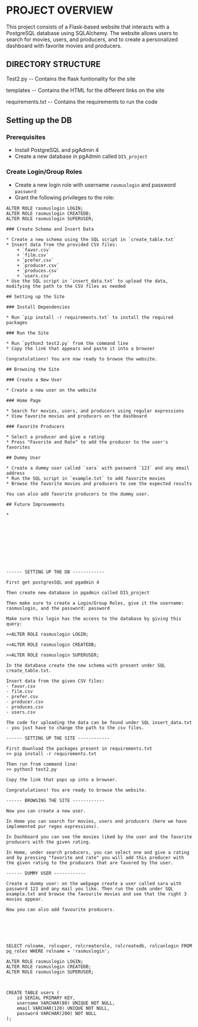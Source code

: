 # PROJECT OVERVIEW 

This project consists of a Flask-based website that interacts with a PostgreSQL database using SQLAlchemy. The website allows users to search for movies, users, and producers, and to create a personalized dashboard with favorite movies and producers.


## DIRECTORY STRUCTURE 

Test2.py
-- Contains the flask funtionality for the site

templates
-- Contains the HTML for the different links on the site

requirements.txt
-- Contains the requirements to run the code


## Setting up the DB

### Prerequisites

* Install PostgreSQL and pgAdmin 4
* Create a new database in pgAdmin called `DIS_project`

### Create Login/Group Roles

* Create a new login role with username `rasmuslogin` and password `password`
* Grant the following privileges to the role:
```sql:
ALTER ROLE rasmuslogin LOGIN;
ALTER ROLE rasmuslogin CREATEDB;
ALTER ROLE rasmuslogin SUPERUSER;

### Create Schema and Insert Data

* Create a new schema using the SQL script in `create_table.txt`
* Insert data from the provided CSV files:
	+ `favor.csv`
	+ `film.csv`
	+ `prefer.csv`
	+ `producer.csv`
	+ `produces.csv`
	+ `users.csv`
* Use the SQL script in `insert_data.txt` to upload the data, modifying the path to the CSV files as needed

## Setting up the Site

### Install Dependencies

* Run `pip install -r requirements.txt` to install the required packages

### Run the Site

* Run `python3 test2.py` from the command line
* Copy the link that appears and paste it into a browser

Congratulations! You are now ready to browse the website.

## Browsing the Site

### Create a New User

* Create a new user on the website

### Home Page

* Search for movies, users, and producers using regular expressions
* View favorite movies and producers on the dashboard

### Favorite Producers

* Select a producer and give a rating
* Press "Favorite and Rate" to add the producer to the user's favorites

## Dummy User

* Create a dummy user called `sara` with password `123` and any email address
* Run the SQL script in `example.txt` to add favorite movies
* Browse the favorite movies and producers to see the expected results

You can also add favorite producers to the dummy user.

## Future Improvements

* 










------ SETTING UP THE DB ------------

First get postgresSQL and pgadmin 4

Then create new database in pgadmin called DIS_project

Then make sure to create a Login/Group Roles, give it the username: rasmuslogin, and the password: password

Make sure this login has the access to the database by giving this query: 

>>ALTER ROLE rasmuslogin LOGIN;

>>ALTER ROLE rasmuslogin CREATEDB;

>>ALTER ROLE rasmuslogin SUPERUSER;

In the database create the new schema with present under SQL create_table.txt. 

Insert data from the given CSV files: 
- favor.csv
- film.csv
- prefer.csv
- producer.csv
- produces.csv 
- users.csv 

The code for uploading the data can be found under SQL insert_data.txt - you just have to change the path to the csv files. 

------ SETTING UP THE SITE ------------

First download the packages present in requirements.txt 
>> pip install -r requirements.txt

Then run from command line:
>> python3 test2.py 

Copy the link that pops up into a browser. 

Congratulations! You are ready to browse the website. 

------ BROWSING THE SITE ------------

Now you can create a new user. 

In Home you can search for movies, users and producers (here we have implemented pur regex expressions). 

In Dashboard you can see the movies liked by the user and the favorite producers with the given rating. 

In Home, under search producers, you can select one and give a rating and by pressing "favorite and rate" you will add this producer with the given rating to the producers that are favored by the user. 

------ DUMMY USER ------------

Create a dummy user: on the webpage create a user called sara with password 123 and any mail you like. Then run the code under SQL example.txt and browse the favourite movies and see that the right 3 movies appear. 

Now you can also add favourite producers. 






SELECT rolname, rolsuper, rolcreaterole, rolcreatedb, rolcanlogin FROM pg_roles WHERE rolname = 'rasmuslogin';

ALTER ROLE rasmuslogin LOGIN;
ALTER ROLE rasmuslogin CREATEDB;
ALTER ROLE rasmuslogin SUPERUSER;



CREATE TABLE users (
    id SERIAL PRIMARY KEY,
    username VARCHAR(80) UNIQUE NOT NULL,
    email VARCHAR(120) UNIQUE NOT NULL,
    password VARCHAR(200) NOT NULL
);





